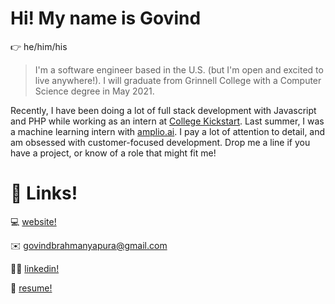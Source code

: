 # Hi! My name is Govind

👉 he/him/his

> I'm a software engineer based in the U.S. (but I'm open and excited to live anywhere!). I will graduate from Grinnell College with a Computer Science degree in May 2021.

Recently, I have been doing a lot of full stack development with Javascript and PHP while working as an intern at [College Kickstart](https://www.collegekickstart.com/). Last summer, I was a machine learning intern with [amplio.ai](http://amplio.ai/). I pay a lot of attention to detail, and am obsessed with customer-focused development. Drop me a line if you have a project, or know of a role that might fit me!

# 🔗 Links!

💻 [website!](http://govindsb.me)

✉️ [govindbrahmanyapura@gmail.com](mailto:govindbrahmanyapura@gmail.com)

🙋🏾 [linkedin!](http://linkedin.com/in/govindbrahmanyapura/)

📜 [resume!](https://www.govindsb.me/assets/govind-b-resume.pdf)
